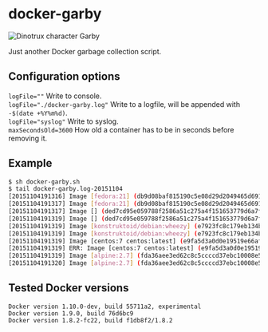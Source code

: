 # docker-garby

![Dinotrux character Garby](http://www.dreamworkstv.com/wp-content/uploads/2015/05/DTX-character-GARBY.jpg "Dinotrux character Garby")

Just another Docker garbage collection script.

## Configuration options
`logFile=""` Write to console.  
`logFile="./docker-garby.log"` Write to a logfile, will be appended with `-$(date +%Y%m%d)`.  
`logFile="syslog"` Write to syslog.  
`maxSecondsOld=3600` How old a container has to be in seconds before removing it.

## Example
```sh
$ sh docker-garby.sh
$ tail docker-garby.log-20151104
[20151104191316] Image [fedora:21] (db9d08baf815190c5e08d29d2049465d69107bc2fbda60409ba90fc57422d398) unused.
[20151104191317] Image [fedora:21] (db9d08baf815190c5e08d29d2049465d69107bc2fbda60409ba90fc57422d398) removed.
[20151104191317] Image [] (ded7cd95e059788f2586a51c275a4f151653779d6a7f4dad77c2bd34601d94e4) unused.
[20151104191319] Image [] (ded7cd95e059788f2586a51c275a4f151653779d6a7f4dad77c2bd34601d94e4) removed.
[20151104191319] Image [konstruktoid/debian:wheezy] (e7923fc8c179eb134b492fcd2a3fe6e2860d7e4ec63fad319f9af245a0c4f8a1) unused.
[20151104191319] Image [konstruktoid/debian:wheezy] (e7923fc8c179eb134b492fcd2a3fe6e2860d7e4ec63fad319f9af245a0c4f8a1) removed.
[20151104191319] Image [centos:7 centos:latest] (e9fa5d3a0d0e19519e66af2dd8ad6903a7288de0e995b6eafbcb38aebf2b606d) unused.
[20151104191319] ERR: Image [centos:7 centos:latest] (e9fa5d3a0d0e19519e66af2dd8ad6903a7288de0e995b6eafbcb38aebf2b606d) was not removed.
[20151104191319] Image [alpine:2.7] (fda36aee3ed62c8c5ccccd37ebc10008e53fd4e544e8af0c76f1697c00b654b2) unused.
[20151104191320] Image [alpine:2.7] (fda36aee3ed62c8c5ccccd37ebc10008e53fd4e544e8af0c76f1697c00b654b2) removed.
```

## Tested Docker versions
`Docker version 1.10.0-dev, build 55711a2, experimental`  
`Docker version 1.9.0, build 76d6bc9`  
`Docker version 1.8.2-fc22, build f1db8f2/1.8.2`  
